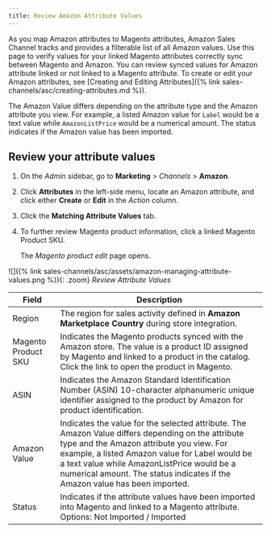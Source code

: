 ```yaml
---
title: Review Amazon Attribute Values
---
```



As you map Amazon attributes to Magento attributes, Amazon Sales Channel tracks and provides a filterable list of all Amazon values. Use this page to verify values for your linked Magento attributes correctly sync between Magento and Amazon. You can review synced values for Amazon attribute linked or not linked to a Magento attribute. To create or edit your Amazon attributes, see [Creating and Editing Attributes]({% link sales-channels/asc/creating-attributes.md %}).

The Amazon Value differs depending on the attribute type and the Amazon attribute you view. For example, a listed Amazon value for `Label` would be a text value while `AmazonListPrice` would be a numerical amount. The status indicates if the Amazon value has been imported.

## Review your attribute values

1. On the _Admin_ sidebar, go to **Marketing** > _Channels_ > **Amazon**.

1. Click **Attributes** in the left-side menu, locate an Amazon attribute, and click either **Create** or **Edit** in the _Action_ column.

1. Click the **Matching Attribute Values** tab.

1. To further review Magento product information, click a linked Magento Product SKU.

    The _Magento product edit_ page opens.

![]({% link sales-channels/asc/assets/amazon-managing-attribute-values.png %}){: .zoom}
_Review Attribute Values_

|Field|Description|
|--- |--- |
|Region|The region for sales activity defined in **Amazon Marketplace Country** during store integration.|
|Magento Product SKU|Indicates the Magento products synced with the Amazon store. The value is a product ID assigned by Magento and linked to a product in the catalog. Click the link to open the product in Magento.|
|ASIN|Indicates the Amazon Standard Identification Number (ASIN) 10-character alphanumeric unique identifier assigned to the product by Amazon for product identification.|
|Amazon Value|Indicates the value for the selected attribute. The Amazon Value differs depending on the attribute type and the Amazon attribute you view. For example, a listed Amazon value for Label would be a text value while AmazonListPrice would be a numerical amount. The status indicates if the Amazon value has been imported.|
|Status|Indicates if the attribute values have been imported into Magento and linked to a Magento attribute. Options: Not Imported / Imported|
